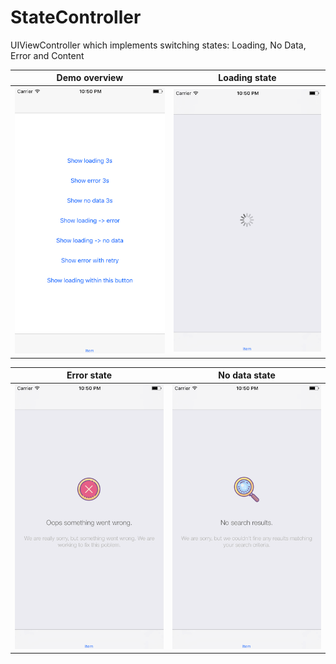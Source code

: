 # StateController
UIViewController which implements switching states: Loading, No Data, Error and Content

| Demo overview | Loading state |
| --- | --- |
| ![](Assets/0.png "Demo overview") | ![](Assets/1.png "Loading state") |

| Error state | No data state |
| --- | --- |
| ![](Assets/2.png) | ![](Assets/3.png) |